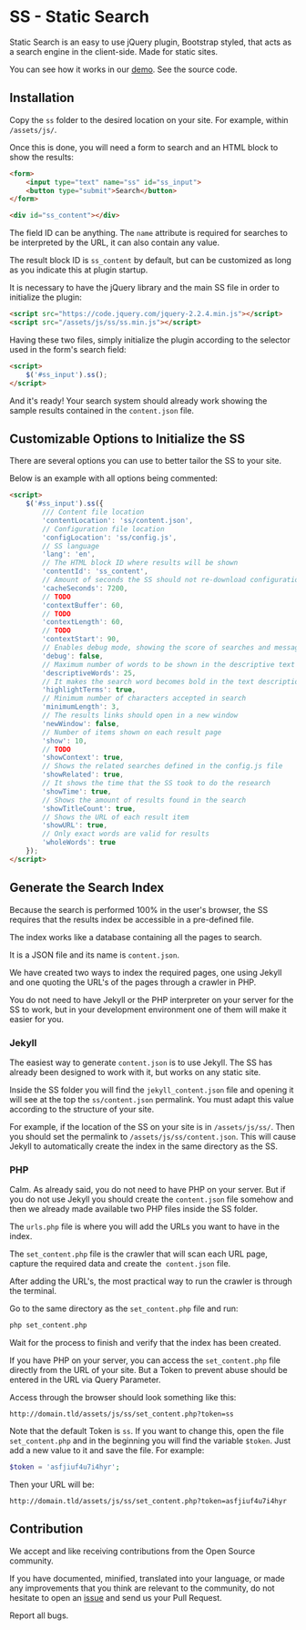 # SS - Static Search

Static Search is an easy to use jQuery plugin, Bootstrap styled, that acts as a search engine in the client-side. Made for static sites.

You can see how it works in our [demo](https://static-search.github.io). See the source code.

## Installation

Copy the `ss` folder to the desired location on your site. For example, within `/assets/js/`.

Once this is done, you will need a form to search and an HTML block to show the results:

```html
<form>
    <input type="text" name="ss" id="ss_input">
    <button type="submit">Search</button>
</form>

<div id="ss_content"></div>
```

The field ID can be anything. The `name` attribute is required for searches to be interpreted by the URL, it can also contain any value.

The result block ID is `ss_content` by default, but can be customized as long as you indicate this at plugin startup.

It is necessary to have the jQuery library and the main SS file in order to initialize the plugin:

```html
<script src="https://code.jquery.com/jquery-2.2.4.min.js"></script>
<script src="/assets/js/ss/ss.min.js"></script>
```

Having these two files, simply initialize the plugin according to the selector used in the form's search field:

```html
<script>
    $('#ss_input').ss();
</script>
```

And it's ready! Your search system should already work showing the sample results contained in the `content.json` file.

## Customizable Options to Initialize the SS

There are several options you can use to better tailor the SS to your site.

Below is an example with all options being commented:

```html
<script>
    $('#ss_input').ss({
        /// Content file location
        'contentLocation': 'ss/content.json',
        // Configuration file location
        'configLocation': 'ss/config.js',
        // SS language
        'lang': 'en',
        // The HTML block ID where results will be shown
        'contentId': 'ss_content',
        // Amount of seconds the SS should not re-download configuration, language, and content files
        'cacheSeconds': 7200,
        // TODO
        'contextBuffer': 60,
        // TODO
        'contextLength': 60,
        // TODO
        'contextStart': 90,
        // Enables debug mode, showing the score of searches and messages in the browser console
        'debug': false,
        // Maximum number of words to be shown in the descriptive text of each item of results
        'descriptiveWords': 25,
        // It makes the search word becomes bold in the text description of each item of the results
        'highlightTerms': true,
        // Minimum number of characters accepted in search
        'minimumLength': 3,
        // The results links should open in a new window
        'newWindow': false,
        // Number of items shown on each result page
        'show': 10,
        // TODO
        'showContext': true,
        // Shows the related searches defined in the config.js file
        'showRelated': true,
        // It shows the time that the SS took to do the research
        'showTime': true,
        // Shows the amount of results found in the search
        'showTitleCount': true,
        // Shows the URL of each result item
        'showURL': true,
        // Only exact words are valid for results
        'wholeWords': true
    });
</script>
```

## Generate the Search Index

Because the search is performed 100% in the user's browser, the SS requires that the results index be accessible in a pre-defined file.

The index works like a database containing all the pages to search.

It is a JSON file and its name is `content.json`.

We have created two ways to index the required pages, one using Jekyll and one quoting the URL's of the pages through a crawler in PHP.

You do not need to have Jekyll or the PHP interpreter on your server for the SS to work, but in your development environment one of them will make it easier for you.

### Jekyll

The easiest way to generate `content.json` is to use Jekyll. The SS has already been designed to work with it, but works on any static site.

Inside the SS folder you will find the `jekyll_content.json` file and opening it will see at the top the `ss/content.json` permalink. You must adapt this value according to the structure of your site.

For example, if the location of the SS on your site is in `/assets/js/ss/`. Then you should set the permalink to `/assets/js/ss/content.json`. This will cause Jekyll to automatically create the index in the same directory as the SS.

### PHP

Calm. As already said, you do not need to have PHP on your server. But if you do not use Jekyll you should create the `content.json` file somehow and then we already made available two PHP files inside the SS folder.

The `urls.php` file is where you will add the URLs you want to have in the index.

The `set_content.php` file is the crawler that will scan each URL page, capture the required data and create the` content.json` file.

After adding the URL's, the most practical way to run the crawler is through the terminal.

Go to the same directory as the `set_content.php` file and run:

```sh
php set_content.php
```

Wait for the process to finish and verify that the index has been created.

If you have PHP on your server, you can access the `set_content.php` file directly from the URL of your site. But a Token to prevent abuse should be entered in the URL via Query Parameter.

Access through the browser should look something like this:

```
http://domain.tld/assets/js/ss/set_content.php?token=ss
```

Note that the default Token is `ss`. If you want to change this, open the file `set_content.php` and in the beginning you will find the variable `$token`. Just add a new value to it and save the file. For example:

```php
$token = 'asfjiuf4u7i4hyr';
```

Then your URL will be:

```
http://domain.tld/assets/js/ss/set_content.php?token=asfjiuf4u7i4hyr
```

## Contribution

We accept and like receiving contributions from the Open Source community.

If you have documented, minified, translated into your language, or made any improvements that you think are relevant to the community, do not hesitate to open an [issue](https://github.com/static-search/ss/issues) and send us your Pull Request.

Report all bugs.
